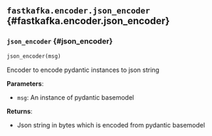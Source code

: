 ## `fastkafka.encoder.json_encoder` {#fastkafka.encoder.json_encoder}

### `json_encoder` {#json_encoder}

```py
json_encoder(msg)
```

Encoder to encode pydantic instances to json string

**Parameters**:
- `msg`: An instance of pydantic basemodel

**Returns**:
- Json string in bytes which is encoded from pydantic basemodel


